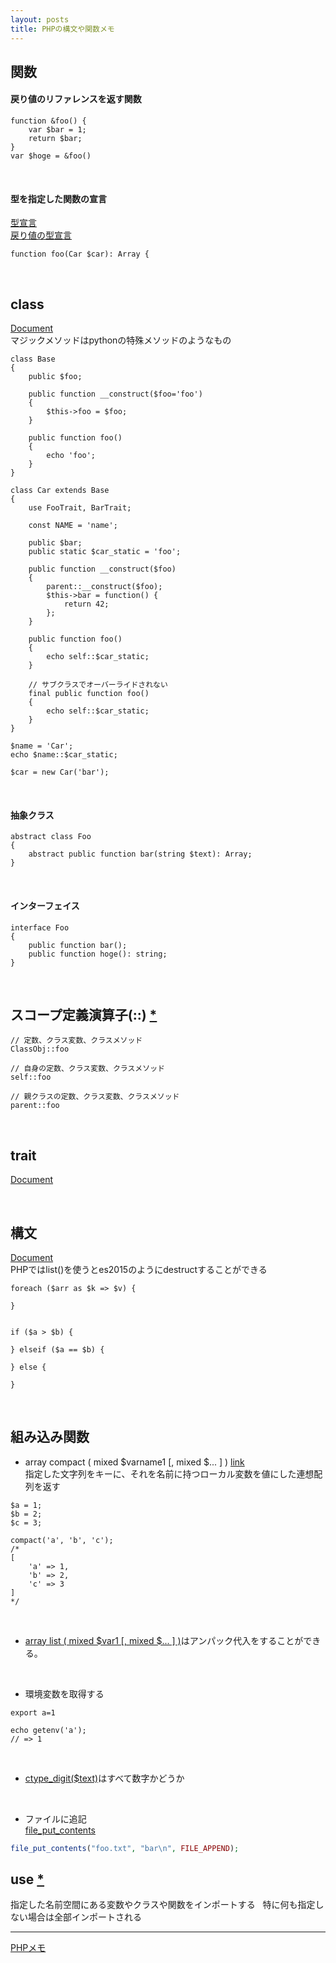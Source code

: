 ```yaml
---
layout: posts
title: PHPの構文や関数メモ 
---
```

## 関数
#### 戻り値のリファレンスを返す関数

```
function &foo() {
    var $bar = 1;
    return $bar;
}
var $hoge = &foo()
```
<br>

#### 型を指定した関数の宣言
[型宣言](https://secure.php.net/manual/ja/functions.arguments.php#functions.arguments.type-declaration)  
[戻り値の型宣言](https://secure.php.net/manual/ja/functions.returning-values.php#functions.returning-values.type-declaration)  

```
function foo(Car $car): Array {
```
<br>


## class

[Document](http://jp2.php.net/manual/ja/language.oop5.php)  
マジックメソッドはpythonの特殊メソッドのようなもの  

```
class Base
{
    public $foo;
    
    public function __construct($foo='foo')
    {
        $this->foo = $foo;
    }
    
    public function foo()
    {
        echo 'foo';
    }
}

class Car extends Base
{
    use FooTrait, BarTrait;
    
    const NAME = 'name';
    
    public $bar;
    public static $car_static = 'foo';
    
    public function __construct($foo)
    {
        parent::__construct($foo);
        $this->bar = function() {
            return 42;
        };
    }
    
    public function foo()
    {
        echo self::$car_static;
    }
    
    // サブクラスでオーバーライドされない
    final public function foo()
    {
        echo self::$car_static;
    }
}

$name = 'Car';
echo $name::$car_static;

$car = new Car('bar');
```
<br>

#### 抽象クラス

```
abstract class Foo
{
    abstract public function bar(string $text): Array;
}
```
<br>

#### インターフェイス

```
interface Foo
{
    public function bar();
    public function hoge(): string;
}
```
<br>

## スコープ定義演算子(::) [\*](http://php.net/manual/ja/language.oop5.paamayim-nekudotayim.php)

```
// 定数、クラス変数、クラスメソッド
ClassObj::foo

// 自身の定数、クラス変数、クラスメソッド
self::foo

// 親クラスの定数、クラス変数、クラスメソッド
parent::foo
```
<br>

## trait

[Document](http://www.php.net/traits)  

<br>

## 構文

[Document](http://jp2.php.net/manual/ja/language.control-structures.php)  
PHPではlist()を使うとes2015のようにdestructすることができる  

```
foreach ($arr as $k => $v) {

}


if ($a > $b) {

} elseif ($a == $b) {

} else {

}
```
<br>

## 組み込み関数

* array compact ( mixed $varname1 [, mixed $... ] ) [link](http://php.net/manual/ja/function.compact.php)  
指定した文字列をキーに、それを名前に持つローカル変数を値にした連想配列を返す  

```
$a = 1;
$b = 2;
$c = 3;

compact('a', 'b', 'c');
/*
[
    'a' => 1,
    'b' => 2,
    'c' => 3
]
*/
```
<br>

* [array list ( mixed $var1 [, mixed $... ] )](http://php.net/manual/ja/function.list.php)はアンパック代入をすることができる。
<br>

* 環境変数を取得する  

```
export a=1

echo getenv('a');
// => 1
```
<br>

* [ctype_digit($text)](http://php.net/manual/ja/function.ctype-digit.php)はすべて数字かどうか
<br>

* ファイルに追記  
[file_put_contents](http://php.net/manual/ja/function.file-put-contents.php)  

```php
file_put_contents("foo.txt", "bar\n", FILE_APPEND);
```

## use [\*](http://php.net/manual/ja/language.namespaces.importing.php)

指定した名前空間にある変数やクラスや関数をインポートする  
特に何も指定しない場合は全部インポートされる


---

[PHPメモ](/2016/05/30/php.html)  
